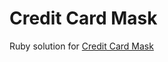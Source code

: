 # Credit Card Mask
Ruby solution for [Credit Card Mask](https://www.codewars.com/kata/5412509bd436bd33920011bc)
